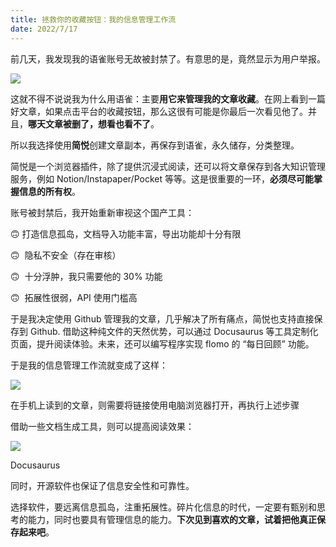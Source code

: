 ```yaml
---
title: 拯救你的收藏按钮：我的信息管理工作流
date: 2022/7/17
---
```


前几天，我发现我的语雀账号无故被封禁了。有意思的是，竟然显示为用户举报。

![](https://mmbiz.qpic.cn/mmbiz_jpg/wQguWLEmv1CCEsmUicOp4LCrCNgMKJibZKtv42kncdISS2InbxUgOBOWyxzglCm2uVTM8QuLx4b26SzEukgIfjnQ/640?wx_fmt=jpeg)

这就不得不说说我为什么用语雀：主要**用它来管理我的文章收藏**。在网上看到一篇好文章，如果点击平台的收藏按钮，那么这很有可能是你最后一次看见他了。并且，**哪天文章被删了，想看也看不了**。

所以我选择使用**简悦**创建文章副本，再保存到语雀，永久储存，分类整理。

简悦是一个浏览器插件，除了提供沉浸式阅读，还可以将文章保存到各大知识管理服务，例如 Notion/Instapaper/Pocket 等等。这是很重要的一环，**必须尽可能掌握信息的所有权**。

账号被封禁后，我开始重新审视这个国产工具：

🙃 打造信息孤岛，文档导入功能丰富，导出功能却十分有限

🙃  隐私不安全（存在审核）

🙃  十分浮肿，我只需要他的 30% 功能

🙃  拓展性很弱，API 使用门槛高

于是我决定使用 Github 管理我的文章，几乎解决了所有痛点，简悦也支持直接保存到 Github. 借助这种纯文件的天然优势，可以通过 Docusaurus 等工具定制化页面，提升阅读体验。未来，还可以编写程序实现 flomo 的 “每日回顾” 功能。

于是我的信息管理工作流就变成了这样：

![](https://mmbiz.qpic.cn/mmbiz_png/wQguWLEmv1CCEsmUicOp4LCrCNgMKJibZKQ9UndDwMKErMpjKvZGCdmHWUoZ5H0TURJr6uvuwtWTzZ0bPU6wOBwg/640?wx_fmt=png)

在手机上读到的文章，则需要将链接使用电脑浏览器打开，再执行上述步骤

借助一些文档生成工具，则可以提高阅读效果：

![](https://mmbiz.qpic.cn/mmbiz_png/wQguWLEmv1CCEsmUicOp4LCrCNgMKJibZKUFEZqdkvrTgdIwGx9FljwIbUR0gzqcfB38XbrR1zGhC10h2XMeywCg/640?wx_fmt=png)

Docusaurus

同时，开源软件也保证了信息安全性和可靠性。

选择软件，要远离信息孤岛，注重拓展性。碎片化信息的时代，一定要有甄别和思考的能力，同时也要具有管理信息的能力。**下次见到喜欢的文章，试着把他真正保存起来吧**。
